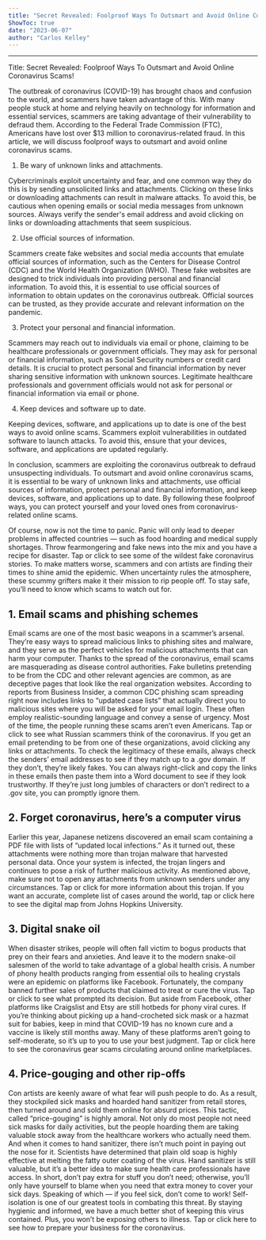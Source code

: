 ```yaml
---
title: "Secret Revealed: Foolproof Ways To Outsmart and Avoid Online Coronavirus Scams!"
ShowToc: true 
date: "2023-06-07"
author: "Carlos Kelley"
---
```

*****
Title: Secret Revealed: Foolproof Ways To Outsmart and Avoid Online Coronavirus Scams!

The outbreak of coronavirus (COVID-19) has brought chaos and confusion to the world, and scammers have taken advantage of this. With many people stuck at home and relying heavily on technology for information and essential services, scammers are taking advantage of their vulnerability to defraud them. According to the Federal Trade Commission (FTC), Americans have lost over $13 million to coronavirus-related fraud. In this article, we will discuss foolproof ways to outsmart and avoid online coronavirus scams.

1. Be wary of unknown links and attachments.

Cybercriminals exploit uncertainty and fear, and one common way they do this is by sending unsolicited links and attachments. Clicking on these links or downloading attachments can result in malware attacks. To avoid this, be cautious when opening emails or social media messages from unknown sources. Always verify the sender's email address and avoid clicking on links or downloading attachments that seem suspicious.

2. Use official sources of information.

Scammers create fake websites and social media accounts that emulate official sources of information, such as the Centers for Disease Control (CDC) and the World Health Organization (WHO). These fake websites are designed to trick individuals into providing personal and financial information. To avoid this, it is essential to use official sources of information to obtain updates on the coronavirus outbreak. Official sources can be trusted, as they provide accurate and relevant information on the pandemic.

3. Protect your personal and financial information.

Scammers may reach out to individuals via email or phone, claiming to be healthcare professionals or government officials. They may ask for personal or financial information, such as Social Security numbers or credit card details. It is crucial to protect personal and financial information by never sharing sensitive information with unknown sources. Legitimate healthcare professionals and government officials would not ask for personal or financial information via email or phone.

4. Keep devices and software up to date.

Keeping devices, software, and applications up to date is one of the best ways to avoid online scams. Scammers exploit vulnerabilities in outdated software to launch attacks. To avoid this, ensure that your devices, software, and applications are updated regularly.

In conclusion, scammers are exploiting the coronavirus outbreak to defraud unsuspecting individuals. To outsmart and avoid online coronavirus scams, it is essential to be wary of unknown links and attachments, use official sources of information, protect personal and financial information, and keep devices, software, and applications up to date. By following these foolproof ways, you can protect yourself and your loved ones from coronavirus-related online scams.


Of course, now is not the time to panic. Panic will only lead to deeper problems in affected countries — such as food hoarding and medical supply shortages. Throw fearmongering and fake news into the mix and you have a recipe for disaster. Tap or click to see some of the wildest fake coronavirus stories.
To make matters worse, scammers and con artists are finding their times to shine amid the epidemic. When uncertainty rules the atmosphere, these scummy grifters make it their mission to rip people off. To stay safe, you’ll need to know which scams to watch out for.

 
## 1. Email scams and phishing schemes


Email scams are one of the most basic weapons in a scammer’s arsenal. They’re easy ways to spread malicious links to phishing sites and malware, and they serve as the perfect vehicles for malicious attachments that can harm your computer.
Thanks to the spread of the coronavirus, email scams are masquerading as disease control authorities. Fake bulletins pretending to be from the CDC and other relevant agencies are common, as are deceptive pages that look like the real organization websites.
According to reports from Business Insider, a common CDC phishing scam spreading right now includes links to “updated case lists” that actually direct you to malicious sites where you will be asked for your email login. 
These often employ realistic-sounding language and convey a sense of urgency. Most of the time, the people running these scams aren’t even Americans. Tap or click to see what Russian scammers think of the coronavirus.
If you get an email pretending to be from one of these organizations, avoid clicking any links or attachments. To check the legitimacy of these emails, always check the senders’ email addresses to see if they match up to a .gov domain. If they don’t, they’re likely fakes.
You can always right-click and copy the links in these emails then paste them into a Word document to see if they look trustworthy. If they’re just long jumbles of characters or don’t redirect to a .gov site, you can promptly ignore them. 

 
## 2. Forget coronavirus, here’s a computer virus


Earlier this year, Japanese netizens discovered an email scam containing a PDF file with lists of “updated local infections.” As it turned out, these attachments were nothing more than trojan malware that harvested personal data. 
Once your system is infected, the trojan lingers and continues to pose a risk of further malicious activity. As mentioned above, make sure not to open any attachments from unknown senders under any circumstances. Tap or click for more information about this trojan.
If you want an accurate, complete list of cases around the world, tap or click here to see the digital map from Johns Hopkins University.

 
## 3. Digital snake oil


When disaster strikes, people will often fall victim to bogus products that prey on their fears and anxieties. And leave it to the modern snake-oil salesmen of the world to take advantage of a global health crisis. 
A number of phony health products ranging from essential oils to healing crystals were an epidemic on platforms like Facebook. Fortunately, the company banned further sales of products that claimed to treat or cure the virus. Tap or click to see what prompted its decision.
But aside from Facebook, other platforms like Craigslist and Etsy are still hotbeds for phony viral cures. If you’re thinking about picking up a hand-crocheted sick mask or a hazmat suit for babies, keep in mind that COVID-19 has no known cure and a vaccine is likely still months away. 
Many of these platforms aren’t going to self-moderate, so it’s up to you to use your best judgment. Tap or click here to see the coronavirus gear scams circulating around online marketplaces.

 
## 4. Price-gouging and other rip-offs


Con artists are keenly aware of what fear will push people to do. As a result, they stockpiled sick masks and hoarded hand sanitizer from retail stores, then turned around and sold them online for absurd prices.
This tactic, called “price-gouging” is highly amoral. Not only do most people not need sick masks for daily activities, but the people hoarding them are taking valuable stock away from the healthcare workers who actually need them. 
And when it comes to hand sanitizer, there isn’t much point in paying out the nose for it. Scientists have determined that plain old soap is highly effective at melting the fatty outer coating of the virus. Hand sanitizer is still valuable, but it’s a better idea to make sure health care professionals have access.
In short, don’t pay extra for stuff you don’t need; otherwise, you’ll only have yourself to blame when you need that extra money to cover your sick days.
Speaking of which — if you feel sick, don’t come to work! Self-isolation is one of our greatest tools in combating this threat. By staying hygienic and informed, we have a much better shot of keeping this virus contained. Plus, you won’t be exposing others to illness. Tap or click here to see how to prepare your business for the coronavirus.




